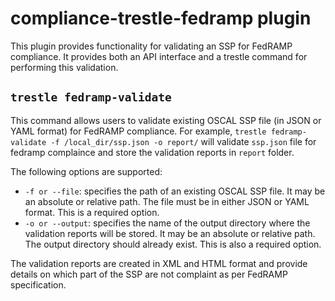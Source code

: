 # compliance-trestle-fedramp plugin

This plugin provides functionality for validating an SSP for FedRAMP compliance. It provides both an API interface and a trestle command for performing this validation.

## `trestle fedramp-validate`

This command allows users to validate existing OSCAL SSP file (in JSON or YAML format) for FedRAMP compliance. For example, `trestle fedramp-validate -f /local_dir/ssp.json -o report/` will validate `ssp.json` file for fedramp complaince and store the validation reports in `report` folder.

The following options are supported:

- `-f or --file`: specifies the path of an existing OSCAL SSP file. It may be an absolute or relative path. The file must be in either JSON or YAML format. This is a required option.
- `-o or --output`: specifies the name of the output directory where the validation reports will be stored. It may be an absolute or relative path. The output directory should already exist. This is also a required option.

The validation reports are created in XML and HTML format and provide details on which part of the SSP are not complaint as per FedRAMP specification.
